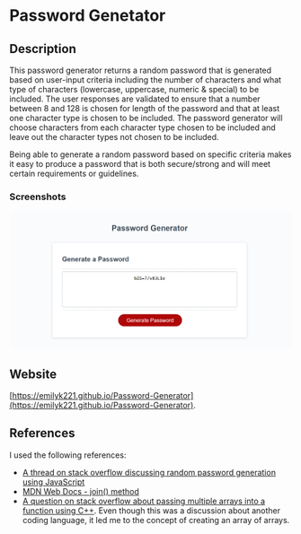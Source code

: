 # Password Genetator

## Description

This password generator returns a random password that is generated based on user-input criteria including the number of characters and what type of characters (lowercase, uppercase, numeric & special) to be included. The user responses are validated to ensure that a number between 8 and 128 is chosen for length of the password and that at least one character type is chosen to be included. The password generator will choose characters from each character type chosen to be included and leave out the character types not chosen to be included.

Being able to generate a random password based on specific criteria makes it easy to produce a password that is both secure/strong and will meet certain requirements or guidelines.

### Screenshots

![Password Generator Webpage with example password](assets/images/Screenshot.png)

## Website

[https://emilyk221.github.io/Password-Generator](https://emilyk221.github.io/Password-Generator).

## References

I used the following references:
- [A thread on stack overflow discussing random password generation using JavaScript](https://stackoverflow.com/questions/1497481/javascript-password-generator)
- [MDN Web Docs - join() method](https://developer.mozilla.org/en-US/docs/Web/JavaScript/Reference/Global_Objects/Array/join)
- [A question on stack overflow about passing multiple arrays into a function using C++](https://stackoverflow.com/questions/55988161/passing-multiple-arrays-to-a-function). Even though this was a discussion about another coding language, it led me to the concept of creating an array of arrays.